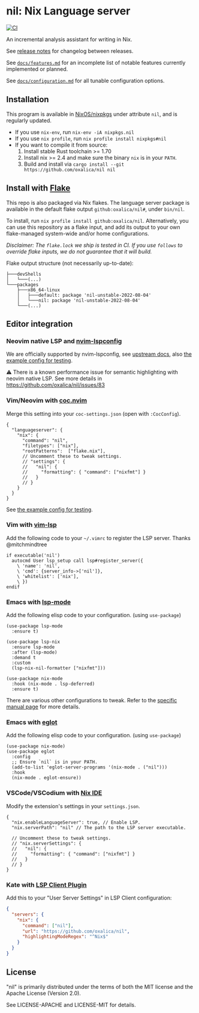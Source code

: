 # nil: Nix Language server

[![CI](https://github.com/oxalica/nil/actions/workflows/ci.yaml/badge.svg)](https://github.com/oxalica/nil/actions/workflows/ci.yaml)

An incremental analysis assistant for writing in Nix.

See [release notes](https://github.com/oxalica/nil/releases) for changelog between releases.

See [`docs/features.md`](docs/features.md) for an incomplete list of notable features currently
implemented or planned.

See [`docs/configuration.md`](docs/configuration.md) for all tunable configuration options.

## Installation

This program is available in [NixOS/nixpkgs](https://github.com/NixOS/nixpkgs) under attribute `nil`,
and is regularly updated.

- If you use `nix-env`, run `nix-env -iA nixpkgs.nil`
- If you use `nix profile`, run `nix profile install nixpkgs#nil`
- If you want to compile it from source:
  1. Install stable Rust toolchain >= 1.70
  1. Install nix >= 2.4 and make sure the binary `nix` is in your `PATH`.
  1. Build and install via `cargo install --git https://github.com/oxalica/nil nil`

## Install with [Flake](https://wiki.nixos.org/wiki/Flakes)

This repo is also packaged via Nix flakes. The language server package is
available in the default flake output `github:oxalica/nil#`, under `bin/nil`.

To install, run `nix profile install github:oxalica/nil`. Alternatively,
you can use this repository as a flake input, and add its output to your own flake-managed
system-wide and/or home configurations.

*Disclaimer: The `flake.lock` we ship is tested in CI. If you use `follows` to
override flake inputs, we do not guarantee that it will build.*

Flake output structure (not necessarily up-to-date):
```
├───devShells
│   └───(...)
└───packages
    ├───x86_64-linux
    │   ├───default: package 'nil-unstable-2022-08-04'
    │   └───nil: package 'nil-unstable-2022-08-04'
    └───(...)
```

## Editor integration

### Neovim native LSP and [nvim-lspconfig](https://github.com/neovim/nvim-lspconfig)

We are officially supported by nvim-lspconfig, see [upstream docs](https://github.com/neovim/nvim-lspconfig/blob/0fafc3ef648bd612757630097c96b725a36a0476/doc/server_configurations.txt#nil_ls),
also [the example config for testing](dev/nvim-lsp.nix).

:warning: There is a known performance issue for semantic highlighting with
neovim native LSP. See more details in https://github.com/oxalica/nil/issues/83

### Vim/Neovim with [coc.nvim](https://github.com/neoclide/coc.nvim)

Merge this setting into your `coc-settings.json` (open with `:CocConfig`).

```jsonc
{
  "languageserver": {
    "nix": {
      "command": "nil",
      "filetypes": ["nix"],
      "rootPatterns":  ["flake.nix"],
      // Uncomment these to tweak settings.
      // "settings": {
      //   "nil": {
      //     "formatting": { "command": ["nixfmt"] }
      //   }
      // }
    }
  }
}
```

See [the example config for testing](dev/vim-coc.nix).

### Vim with [vim-lsp](https://github.com/prabirshrestha/vim-lsp)

Add the following code to your `~/.vimrc` to register the LSP server.
Thanks @mitchmindtree

```vim
if executable('nil')
  autocmd User lsp_setup call lsp#register_server({
    \ 'name': 'nil',
    \ 'cmd': {server_info->['nil']},
    \ 'whitelist': ['nix'],
    \ })
endif
```

### Emacs with [lsp-mode](https://github.com/emacs-lsp/lsp-mode)

Add the following elisp code to your configuration. (using `use-package`)

```elisp
(use-package lsp-mode
  :ensure t)

(use-package lsp-nix
  :ensure lsp-mode
  :after (lsp-mode)
  :demand t
  :custom
  (lsp-nix-nil-formatter ["nixfmt"]))

(use-package nix-mode
  :hook (nix-mode . lsp-deferred)
  :ensure t)
```

There are various other configurations to tweak. Refer to the
[specific manual page](https://emacs-lsp.github.io/lsp-mode/page/lsp-nix-nil/) for more details.

### Emacs with [eglot](https://github.com/joaotavora/eglot)

Add the following elisp code to your configuration. (using `use-package`)

```elisp
(use-package nix-mode)
(use-package eglot
  :config
  ;; Ensure `nil` is in your PATH.
  (add-to-list 'eglot-server-programs '(nix-mode . ("nil")))
  :hook
  (nix-mode . eglot-ensure))
```

### VSCode/VSCodium with [Nix IDE](https://github.com/nix-community/vscode-nix-ide)

Modify the extension's settings in your `settings.json`.

```jsonc
{
  "nix.enableLanguageServer": true, // Enable LSP.
  "nix.serverPath": "nil" // The path to the LSP server executable.

  // Uncomment these to tweak settings.
  // "nix.serverSettings": {
  //   "nil": {
  //     "formatting": { "command": ["nixfmt"] }
  //   }
  // }
}
```

### Kate with [LSP Client Plugin](https://docs.kde.org/stable5/en/kate/kate/kate-application-plugin-lspclient.html)

Add this to your "User Server Settings" in LSP Client configuration:

```json
{
  "servers": {
    "nix": {
      "command": ["nil"],
      "url": "https://github.com/oxalica/nil",
      "highlightingModeRegex": "^Nix$"
    }
  }
}
```

## License

"nil" is primarily distributed under the terms of both the MIT
license and the Apache License (Version 2.0).

See LICENSE-APACHE and LICENSE-MIT for details.
